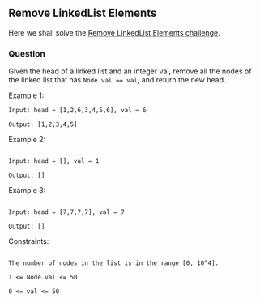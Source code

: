## Remove LinkedList Elements

Here we shall solve the [Remove LinkedList Elements challenge](https://leetcode.com/problems/remove-linked-list-elements/).

### Question

Given the head of a linked list and an integer val, remove all the nodes of the linked list that has `Node.val == val`, and return the new head.

Example 1:

```
Input: head = [1,2,6,3,4,5,6], val = 6

Output: [1,2,3,4,5]

```

Example 2:

```

Input: head = [], val = 1

Output: []

```

Example 3:

```

Input: head = [7,7,7,7], val = 7

Output: []

```

Constraints:

```

The number of nodes in the list is in the range [0, 10^4].

1 <= Node.val <= 50

0 <= val <= 50

```
